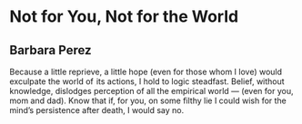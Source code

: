 # Not for You, Not for the World
## Barbara Perez
Because a little reprieve, a little hope (even for those whom I love)
would exculpate the world of  its actions, I hold to logic steadfast.
Belief, without knowledge, dislodges perception of all the empirical world
— (even for you, mom and dad). Know that if, for you, on some filthy lie
I could wish for the mind’s persistence after death, I would say no.